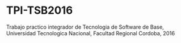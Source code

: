# TPI-TSB2016
Trabajo practico integrador de Tecnologia de Software de Base, Universidad Tecnologica Nacional, Facultad Regional Cordoba, 2016
